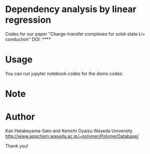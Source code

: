 # Dependency analysis by linear regression
Codes for our paper "Charge-transfer complexes for solid-state Li+ conduction"
DOI: ****

# Usage
You can run jupyter notebook codes for the demo codes
 
# Note


# Author
Kan Hatakeyama-Sato and Kenichi Oyaizu
Waseda University
http://www.appchem.waseda.ac.jp/~polymer/PolymerDatabase/
 
Thank you!